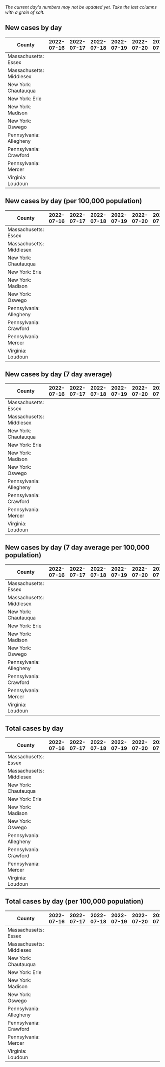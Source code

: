 _The current day's numbers may not be updated yet. Take the last columns with a grain of salt._
## New cases by day

| County | 2022-07-16 | 2022-07-17 | 2022-07-18 | 2022-07-19 | 2022-07-20 | 2022-07-21 | 2022-07-22 |
| --- | --- | --- | --- | --- | --- | --- | --- |
| Massachusetts: Essex |  |  |  |  |  |  |  |
| Massachusetts: Middlesex |  |  |  |  |  |  |  |
| New York: Chautauqua |  |  |  |  |  |  |  |
| New York: Erie |  |  |  |  |  |  |  |
| New York: Madison |  |  |  |  |  |  |  |
| New York: Oswego |  |  |  |  |  |  |  |
| Pennsylvania: Allegheny |  |  |  |  |  |  |  |
| Pennsylvania: Crawford |  |  |  |  |  |  |  |
| Pennsylvania: Mercer |  |  |  |  |  |  |  |
| Virginia: Loudoun |  |  |  |  |  |  |  |

## New cases by day (per 100,000 population)

| County | 2022-07-16 | 2022-07-17 | 2022-07-18 | 2022-07-19 | 2022-07-20 | 2022-07-21 | 2022-07-22 |
| --- | --- | --- | --- | --- | --- | --- | --- |
| Massachusetts: Essex |  |  |  |  |  |  |  |
| Massachusetts: Middlesex |  |  |  |  |  |  |  |
| New York: Chautauqua |  |  |  |  |  |  |  |
| New York: Erie |  |  |  |  |  |  |  |
| New York: Madison |  |  |  |  |  |  |  |
| New York: Oswego |  |  |  |  |  |  |  |
| Pennsylvania: Allegheny |  |  |  |  |  |  |  |
| Pennsylvania: Crawford |  |  |  |  |  |  |  |
| Pennsylvania: Mercer |  |  |  |  |  |  |  |
| Virginia: Loudoun |  |  |  |  |  |  |  |

## New cases by day (7 day average)

| County | 2022-07-16 | 2022-07-17 | 2022-07-18 | 2022-07-19 | 2022-07-20 | 2022-07-21 | 2022-07-22 |
| --- | --- | --- | --- | --- | --- | --- | --- |
| Massachusetts: Essex |  |  |  |  |  |  |  |
| Massachusetts: Middlesex |  |  |  |  |  |  |  |
| New York: Chautauqua |  |  |  |  |  |  |  |
| New York: Erie |  |  |  |  |  |  |  |
| New York: Madison |  |  |  |  |  |  |  |
| New York: Oswego |  |  |  |  |  |  |  |
| Pennsylvania: Allegheny |  |  |  |  |  |  |  |
| Pennsylvania: Crawford |  |  |  |  |  |  |  |
| Pennsylvania: Mercer |  |  |  |  |  |  |  |
| Virginia: Loudoun |  |  |  |  |  |  |  |

## New cases by day (7 day average per 100,000 population)

| County | 2022-07-16 | 2022-07-17 | 2022-07-18 | 2022-07-19 | 2022-07-20 | 2022-07-21 | 2022-07-22 |
| --- | --- | --- | --- | --- | --- | --- | --- |
| Massachusetts: Essex |  |  |  |  |  |  |  |
| Massachusetts: Middlesex |  |  |  |  |  |  |  |
| New York: Chautauqua |  |  |  |  |  |  |  |
| New York: Erie |  |  |  |  |  |  |  |
| New York: Madison |  |  |  |  |  |  |  |
| New York: Oswego |  |  |  |  |  |  |  |
| Pennsylvania: Allegheny |  |  |  |  |  |  |  |
| Pennsylvania: Crawford |  |  |  |  |  |  |  |
| Pennsylvania: Mercer |  |  |  |  |  |  |  |
| Virginia: Loudoun |  |  |  |  |  |  |  |

## Total cases by day

| County | 2022-07-16 | 2022-07-17 | 2022-07-18 | 2022-07-19 | 2022-07-20 | 2022-07-21 | 2022-07-22 |
| --- | --- | --- | --- | --- | --- | --- | --- |
| Massachusetts: Essex |  |  |  |  |  |  | 228487 |
| Massachusetts: Middlesex |  |  |  |  |  |  | 386716 |
| New York: Chautauqua |  |  |  |  |  |  | 26157 |
| New York: Erie |  |  |  |  |  |  | 240473 |
| New York: Madison |  |  |  |  |  |  | 14896 |
| New York: Oswego |  |  |  |  |  |  | 29943 |
| Pennsylvania: Allegheny |  |  |  |  |  |  | 297003 |
| Pennsylvania: Crawford |  |  |  |  |  |  | 21320 |
| Pennsylvania: Mercer |  |  |  |  |  |  | 24898 |
| Virginia: Loudoun |  |  |  |  |  |  | 82931 |

## Total cases by day (per 100,000 population)

| County | 2022-07-16 | 2022-07-17 | 2022-07-18 | 2022-07-19 | 2022-07-20 | 2022-07-21 | 2022-07-22 |
| --- | --- | --- | --- | --- | --- | --- | --- |
| Massachusetts: Essex |  |  |  |  |  |  | 28957.8 |
| Massachusetts: Middlesex |  |  |  |  |  |  | 23994.3 |
| New York: Chautauqua |  |  |  |  |  |  | 20611.8 |
| New York: Erie |  |  |  |  |  |  | 26175.3 |
| New York: Madison |  |  |  |  |  |  | 20997.7 |
| New York: Oswego |  |  |  |  |  |  | 24521.5 |
| Pennsylvania: Allegheny |  |  |  |  |  |  | 24423.7 |
| Pennsylvania: Crawford |  |  |  |  |  |  | 25192.3 |
| Pennsylvania: Mercer |  |  |  |  |  |  | 22753.7 |
| Virginia: Loudoun |  |  |  |  |  |  | 20054.0 |

